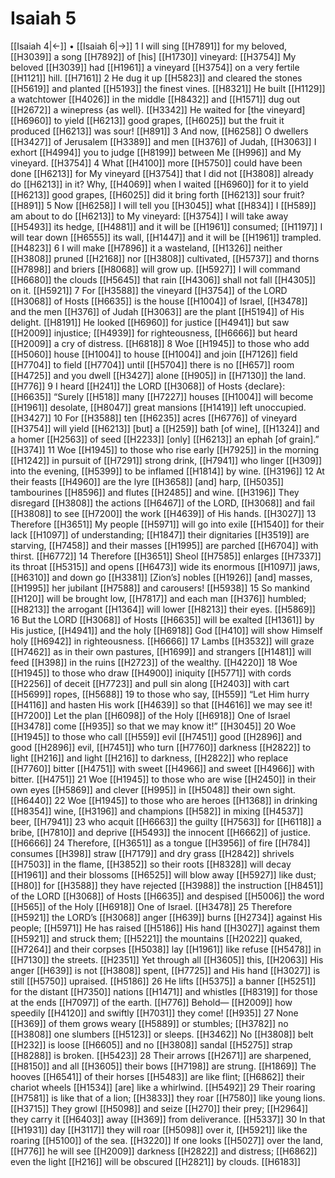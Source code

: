 # Isaiah 5
[[Isaiah 4|←]] • [[Isaiah 6|→]]
1 I will sing [[H7891]] for my beloved, [[H3039]] a song [[H7892]] of [his] [[H1730]] vineyard: [[H3754]] My beloved [[H3039]] had [[H1961]] a vineyard [[H3754]] on a very fertile [[H1121]] hill. [[H7161]] 
2 He dug it up [[H5823]] and cleared the stones [[H5619]] and planted [[H5193]] the finest vines. [[H8321]] He built [[H1129]] a watchtower [[H4026]] in the middle [[H8432]] and [[H1571]] dug out [[H2672]] a winepress {as well}. [[H3342]] He waited for [the vineyard] [[H6960]] to yield [[H6213]] good grapes, [[H6025]] but the fruit it produced [[H6213]] was sour! [[H891]] 
3 And now, [[H6258]] O dwellers [[H3427]] of Jerusalem [[H3389]] and men [[H376]] of Judah, [[H3063]] I exhort [[H4994]] you to judge [[H8199]] between Me [[H996]] and My vineyard. [[H3754]] 
4 What [[H4100]] more [[H5750]] could have been done [[H6213]] for My vineyard [[H3754]] that I did not [[H3808]] already do [[H6213]] in it?  Why, [[H4069]] when I waited [[H6960]] for it to yield [[H6213]] good grapes, [[H6025]] did it bring forth [[H6213]] sour fruit? [[H891]] 
5 Now [[H6258]] I will tell you [[H3045]] what [[H834]] I [[H589]] am about to do [[H6213]] to My vineyard: [[H3754]] I will take away [[H5493]] its hedge, [[H4881]] and it will be [[H1961]] consumed; [[H1197]] I will tear down [[H6555]] its wall, [[H1447]] and it will be [[H1961]] trampled. [[H4823]] 
6 I will make [[H7896]] it a wasteland, [[H1326]] neither [[H3808]] pruned [[H2168]] nor [[H3808]] cultivated, [[H5737]] and thorns [[H7898]] and briers [[H8068]] will grow up. [[H5927]] I will command [[H6680]] the clouds [[H5645]] that rain [[H4306]] shall not fall [[H4305]] on it. [[H5921]] 
7 For [[H3588]] the vineyard [[H3754]] of the LORD [[H3068]] of Hosts [[H6635]] is the house [[H1004]] of Israel, [[H3478]] and the men [[H376]] of Judah [[H3063]] are the plant [[H5194]] of His delight. [[H8191]] He looked [[H6960]] for justice [[H4941]] but saw [[H2009]] injustice; [[H4939]] for righteousness, [[H6666]] but heard [[H2009]] a cry of distress. [[H6818]] 
8 Woe [[H1945]] to those who add [[H5060]] house [[H1004]] to house [[H1004]] and join [[H7126]] field [[H7704]] to field [[H7704]] until [[H5704]] there is no [[H657]] room [[H4725]] and you dwell [[H3427]] alone [[H905]] in [[H7130]] the land. [[H776]] 
9 I heard [[H241]] the LORD [[H3068]] of Hosts {declare}: [[H6635]] “Surely [[H518]] many [[H7227]] houses [[H1004]] will become [[H1961]] desolate, [[H8047]] great mansions [[H1419]] left unoccupied. [[H3427]] 
10 For [[H3588]] ten [[H6235]] acres [[H6776]] of vineyard [[H3754]] will yield [[H6213]] [but] a [[H259]] bath [of wine], [[H1324]] and a homer [[H2563]] of seed [[H2233]] [only] [[H6213]] an ephah [of grain].” [[H374]] 
11 Woe [[H1945]] to those who rise early [[H7925]] in the morning [[H1242]] in pursuit of [[H7291]] strong drink, [[H7941]] who linger [[H309]] into the evening, [[H5399]] to be inflamed [[H1814]] by wine. [[H3196]] 
12 At their feasts [[H4960]] are the lyre [[H3658]] [and] harp, [[H5035]] tambourines [[H8596]] and flutes [[H2485]] and wine. [[H3196]] They disregard [[H3808]] the actions [[H6467]] of the LORD, [[H3068]] and fail [[H3808]] to see [[H7200]] the work [[H4639]] of His hands. [[H3027]] 
13 Therefore [[H3651]] My people [[H5971]] will go into exile [[H1540]] for their lack [[H1097]] of understanding; [[H1847]] their dignitaries [[H3519]] are starving, [[H7458]] and their masses [[H1995]] are parched [[H6704]] with thirst. [[H6772]] 
14 Therefore [[H3651]] Sheol [[H7585]] enlarges [[H7337]] its throat [[H5315]] and opens [[H6473]] wide its enormous [[H1097]] jaws, [[H6310]] and down go [[H3381]] [Zion’s] nobles [[H1926]] [and] masses, [[H1995]] her jubilant [[H7588]] and carousers! [[H5938]] 
15 So mankind [[H120]] will be brought low, [[H7817]] and each man [[H376]] humbled; [[H8213]] the arrogant [[H1364]] will lower [[H8213]] their eyes. [[H5869]] 
16 But the LORD [[H3068]] of Hosts [[H6635]] will be exalted [[H1361]] by His justice, [[H4941]] and the holy [[H6918]] God [[H410]] will show Himself holy [[H6942]] in righteousness. [[H6666]] 
17 Lambs [[H3532]] will graze [[H7462]] as in their own pastures, [[H1699]] and strangers [[H1481]] will feed [[H398]] in the ruins [[H2723]] of the wealthy. [[H4220]] 
18 Woe [[H1945]] to those who draw [[H4900]] iniquity [[H5771]] with cords [[H2256]] of deceit [[H7723]] and pull sin along [[H2403]] with cart [[H5699]] ropes, [[H5688]] 
19 to those who say, [[H559]] “Let Him hurry [[H4116]] and hasten His work [[H4639]] so that [[H4616]] we may see it! [[H7200]] Let the plan [[H6098]] of the Holy [[H6918]] One of Israel [[H3478]] come [[H935]] so that we may know it!” [[H3045]] 
20 Woe [[H1945]] to those who call [[H559]] evil [[H7451]] good [[H2896]] and good [[H2896]] evil, [[H7451]] who turn [[H7760]] darkness [[H2822]] to light [[H216]] and light [[H216]] to darkness, [[H2822]] who replace [[H7760]] bitter [[H4751]] with sweet [[H4966]] and sweet [[H4966]] with bitter. [[H4751]] 
21 Woe [[H1945]] to those who are wise [[H2450]] in their own eyes [[H5869]] and clever [[H995]] in [[H5048]] their own sight. [[H6440]] 
22 Woe [[H1945]] to those who are heroes [[H1368]] in drinking [[H8354]] wine, [[H3196]] and champions [[H582]] in mixing [[H4537]] beer, [[H7941]] 
23 who acquit [[H6663]] the guilty [[H7563]] for [[H6118]] a bribe, [[H7810]] and deprive [[H5493]] the innocent [[H6662]] of justice. [[H6666]] 
24 Therefore, [[H3651]] as a tongue [[H3956]] of fire [[H784]] consumes [[H398]] straw [[H7179]] and dry grass [[H2842]] shrivels [[H7503]] in the flame, [[H3852]] so their roots [[H8328]] will decay [[H1961]] and their blossoms [[H6525]] will blow away [[H5927]] like dust; [[H80]] for [[H3588]] they have rejected [[H3988]] the instruction [[H8451]] of the LORD [[H3068]] of Hosts [[H6635]] and despised [[H5006]] the word [[H565]] of the Holy [[H6918]] One of Israel. [[H3478]] 
25 Therefore [[H5921]] the LORD’s [[H3068]] anger [[H639]] burns [[H2734]] against His people; [[H5971]] He has raised [[H5186]] His hand [[H3027]] against them [[H5921]] and struck them; [[H5221]] the mountains [[H2022]] quaked, [[H7264]] and their corpses [[H5038]] lay [[H1961]] like refuse [[H5478]] in [[H7130]] the streets. [[H2351]] Yet through all [[H3605]] this, [[H2063]] His anger [[H639]] is not [[H3808]] spent, [[H7725]] and His hand [[H3027]] is still [[H5750]] upraised. [[H5186]] 
26 He lifts [[H5375]] a banner [[H5251]] for the distant [[H7350]] nations [[H1471]] and whistles [[H8319]] for those  at the ends [[H7097]] of the earth. [[H776]] Behold— [[H2009]] how speedily [[H4120]] and swiftly [[H7031]] they come! [[H935]] 
27 None [[H369]] of them grows weary [[H5889]] or stumbles; [[H3782]] no [[H3808]] one slumbers [[H5123]] or sleeps. [[H3462]] No [[H3808]] belt [[H232]] is loose [[H6605]] and no [[H3808]] sandal [[H5275]] strap [[H8288]] is broken. [[H5423]] 
28 Their arrows [[H2671]] are sharpened, [[H8150]] and all [[H3605]] their bows [[H7198]] are strung. [[H1869]] The hooves [[H6541]] of their horses [[H5483]] are like flint; [[H6862]] their chariot wheels [[H1534]] [are] like a whirlwind. [[H5492]] 
29 Their roaring [[H7581]] is like that of a lion; [[H3833]] they roar [[H7580]] like young lions. [[H3715]] They growl [[H5098]] and seize [[H270]] their prey; [[H2964]] they carry it [[H6403]] away [[H369]] from deliverance. [[H5337]] 
30 In that [[H1931]] day [[H3117]] they will roar [[H5098]] over it, [[H5921]] like the roaring [[H5100]] of the sea. [[H3220]] If one looks [[H5027]] over the land, [[H776]] he will see [[H2009]] darkness [[H2822]] and distress; [[H6862]] even the light [[H216]] will be obscured [[H2821]] by clouds. [[H6183]] 
